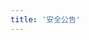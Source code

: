 ```yaml
---
title: '安全公告'
---
```


<script setup lang="ts">
  import TheSafetyBulletin from "@/views/security/TheSafetyBulletin.vue";
</script>

<TheSafetyBulletin />
